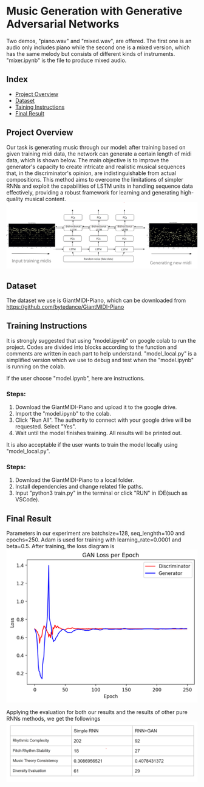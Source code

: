 # Music Generation with Generative Adversarial Networks 



Two demos, "piano.wav" and "mixed.wav", are offered. The first one is an audio only includes piano while the second one is a mixed version, which has the same melody but consists of different kinds of instruments. "mixer.ipynb" is the file to produce mixed audio.

## Index
- [Project Overview](#project-overview)
- [Dataset](#dataset)
- [Taining Instructions](#training-instructions)
- [Final Result](#final-result)

## Project Overview
Our task is generating music through our model: after training based on given training midi data, the network can generate a certain length of midi data, which is shown below. The main objective is to improve the generator's capacity to create intricate and realistic musical sequences that, in the discriminator's opinion, are indistinguishable from actual compositions. This method aims to overcome the limitations of simpler RNNs and exploit the capabilities of LSTM units in handling sequence data effectively, providing a robust framework for learning and generating high-quality musical content.
![structure](structure.png)

## Dataset
The dataset we use is GiantMIDI-Piano, which can be downloaded from https://github.com/bytedance/GiantMIDI-Piano

## Training Instructions
It is strongly suggested that using "model.ipynb" on google colab to run the project. Codes are divided into blocks according to the function and comments are written in each part to help understand. "model_local.py" is a simplified version which we use to debug and test when the "model.ipynb" is running on the colab.

If the user choose "model.ipynb", here are instructions.

### Steps:

1. Download the GiantMIDI-Piano and upload it to the google drive.
2. Import the "model.ipynb" to the colab.
3. Click "Run All". The authority to connect with your google drive will be requested. Select "Yes".
4. Wait until the model finishes training. All results will be printed out.

It is also acceptable if the user wants to train the model locally using "model_local.py". 

### Steps:

1. Download the GiantMIDI-Piano to a local folder.
2. Install dependencies and change related file paths.
3. Input "python3 train.py" in the terminal or click "RUN" in IDE(such as VSCode).

## Final Result
Parameters in our experiment are batchsize=128, seq_lenghth=100 and epochs=250. Adam is used for training with learning_rate=0.0001 and beta=0.5.
After training, the loss diagram is
![loss](Dloss_Gloss.png)

Applying the evaluation for both our results and the results of other pure RNNs methods, we get the followings
![res](comparison.png)
